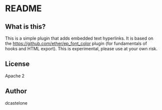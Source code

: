 # README

## What is this?
This is a simple plugin that adds embedded text hyperlinks. It is based on the https://github.com/ether/ep_font_color plugin (for fundamentals of hooks and HTML export). This is experimental, please use at your own risk.

## License
Apache 2

## Author
dcastelone